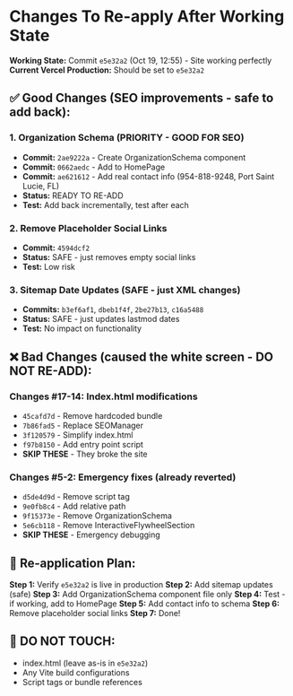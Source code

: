 # Changes To Re-apply After Working State

**Working State:** Commit `e5e32a2` (Oct 19, 12:55) - Site working perfectly
**Current Vercel Production:** Should be set to `e5e32a2`

## ✅ Good Changes (SEO improvements - safe to add back):

### 1. Organization Schema (PRIORITY - GOOD FOR SEO)
- **Commit:** `2ae9222a` - Create OrganizationSchema component
- **Commit:** `0662aedc` - Add to HomePage 
- **Commit:** `ae621612` - Add real contact info (954-818-9248, Port Saint Lucie, FL)
- **Status:** READY TO RE-ADD
- **Test:** Add back incrementally, test after each

### 2. Remove Placeholder Social Links
- **Commit:** `4594dcf2`
- **Status:** SAFE - just removes empty social links
- **Test:** Low risk

### 3. Sitemap Date Updates (SAFE - just XML changes)
- **Commits:** `b3ef6af1`, `dbeb1f4f`, `2be27b13`, `c16a5488`
- **Status:** SAFE - just updates lastmod dates
- **Test:** No impact on functionality

## ❌ Bad Changes (caused the white screen - DO NOT RE-ADD):

### Changes #17-14: Index.html modifications
- `45cafd7d` - Remove hardcoded bundle
- `7b86fad5` - Replace SEOManager  
- `3f120579` - Simplify index.html
- `f97b8150` - Add entry point script
- **SKIP THESE** - They broke the site

### Changes #5-2: Emergency fixes (already reverted)
- `d5de4d9d` - Remove script tag
- `9e0fb8c4` - Add relative path  
- `9f15373e` - Remove OrganizationSchema
- `5e6cb118` - Remove InteractiveFlywheelSection
- **SKIP THESE** - Emergency debugging

## 📝 Re-application Plan:

**Step 1:** Verify `e5e32a2` is live in production
**Step 2:** Add sitemap updates (safe)
**Step 3:** Add OrganizationSchema component file only
**Step 4:** Test - if working, add to HomePage
**Step 5:** Add contact info to schema
**Step 6:** Remove placeholder social links
**Step 7:** Done!

## 🚨 DO NOT TOUCH:
- index.html (leave as-is in `e5e32a2`)
- Any Vite build configurations
- Script tags or bundle references
